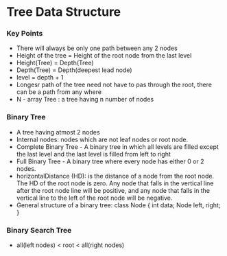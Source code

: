 # Tree Data Structure

### Key Points

 - There will always be only one path between any 2 nodes
 - Height of the tree =  Height of the root node from the last level
 - Height(Tree) = Depth(Tree)
 - Depth(Tree) = Depth(deepest lead node)
 - level = depth + 1
 - Longesr path of the tree need not have to pas through the root, there can be a path from any where
 - N - array Tree : a tree having n number of nodes

### Binary Tree
- A tree having atmost 2 nodes
- Internal nodes: nodes which are not leaf nodes or root node.
- Complete Binary Tree - A binary tree in which all levels are filled except the last level and the last level is filled from left to right
- Full Binary Tree - A binary tree where every node has either 0 or 2 nodes.
- horizontalDistance (HD): is the distance of a node from the root node. The HD of the root node is zero. Any node that falls in the vertical line after the root node line will be positive, and any node that falls in the vertical line to the left of the root node will be negative.
- General structure of a binary tree:
  class Node {
    int data;
    Node left, right;
  }

### Binary Search Tree
- all(left nodes) < root < all(right nodes)

  
